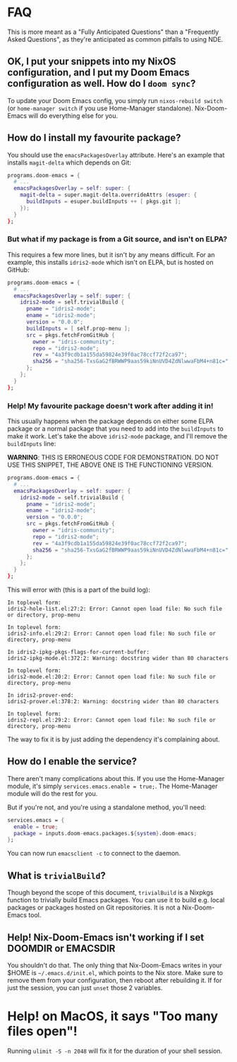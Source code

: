 # FAQ
This is more meant as a "Fully Anticipated Questions" than a "Frequently Asked Questions", as they're anticipated as common pitfalls to using NDE.

## OK, I put your snippets into my NixOS configuration, and I put my Doom Emacs configuration as well. How do I `doom sync`?

To update your Doom Emacs config, you simply run `nixos-rebuild switch` (or `home-manager switch` if you use Home-Manager standalone). Nix-Doom-Emacs will do everything else for you.

## How do I install my favourite package?

You should use the `emacsPackagesOverlay` attribute. Here's an example that installs `magit-delta` which depends on Git:

```nix
programs.doom-emacs = {
  # ...
  emacsPackagesOverlay = self: super: {
    magit-delta = super.magit-delta.overrideAttrs (esuper: {
      buildInputs = esuper.buildInputs ++ [ pkgs.git ];
    });
  }
};
```

### But what if my package is from a Git source, and isn't on ELPA?

This requires a few more lines, but it isn't by any means difficult. For an example, this installs `idris2-mode` which isn't on ELPA, but is hosted on GitHub:

```nix
programs.doom-emacs = {
  # ...
  emacsPackagesOverlay = self: super: {
    idris2-mode = self.trivialBuild {
      pname = "idris2-mode";
      ename = "idris2-mode";
      version = "0.0.0";
      buildInputs = [ self.prop-menu ];
      src = pkgs.fetchFromGitHub {
        owner = "idris-community";
        repo = "idris2-mode";
        rev = "4a3f9cdb1a155da59824e39f0ac78ccf72f2ca97";
        sha256 = "sha256-TxsGaG2fBRWWP9aas59kiNnUVD4ZdNlwwaFbM4+n81c=";
      };
    };
  }
};
```

### Help! My favourite package doesn't work after adding it in!

This usually happens when the package depends on either some ELPA package or a normal package that you need to add into the `buildInputs` to make it work. 
Let's take the above `idris2-mode` package, and I'll remove the `buildInputs` line:

**WARNING**: THIS IS ERRONEOUS CODE FOR DEMONSTRATION. DO NOT USE THIS SNIPPET, THE ABOVE ONE IS THE FUNCTIONING VERSION.
```nix
programs.doom-emacs = {
  # ...
  emacsPackagesOverlay = self: super: {
    idris2-mode = self.trivialBuild {
      pname = "idris2-mode";
      ename = "idris2-mode";
      version = "0.0.0";
      src = pkgs.fetchFromGitHub {
        owner = "idris-community";
        repo = "idris2-mode";
        rev = "4a3f9cdb1a155da59824e39f0ac78ccf72f2ca97";
        sha256 = "sha256-TxsGaG2fBRWWP9aas59kiNnUVD4ZdNlwwaFbM4+n81c=";
      };
    };
  }
};
```

This will error with (this is a part of the build log):

```
In toplevel form:
idris2-hole-list.el:27:2: Error: Cannot open load file: No such file or directory, prop-menu

In toplevel form:
idris2-info.el:29:2: Error: Cannot open load file: No such file or directory, prop-menu

In idris2-ipkg-pkgs-flags-for-current-buffer:
idris2-ipkg-mode.el:372:2: Warning: docstring wider than 80 characters

In toplevel form:
idris2-mode.el:20:2: Error: Cannot open load file: No such file or directory, prop-menu

In idris2-prover-end:
idris2-prover.el:378:2: Warning: docstring wider than 80 characters

In toplevel form:
idris2-repl.el:29:2: Error: Cannot open load file: No such file or directory, prop-menu
```

The way to fix it is by just adding the dependency it's complaining about.

## How do I enable the service?

There aren't many complications about this. If you use the Home-Manager module, it's simply `services.emacs.enable = true;`. The Home-Manager module will do the rest for you.

But if you're not, and you're using a standalone method, you'll need:

```nix
services.emacs = {
  enable = true;
  package = inputs.doom-emacs.packages.${system}.doom-emacs;
};
```

You can now run `emacsclient -c` to connect to the daemon.

## What is `trivialBuild`?

Though beyond the scope of this document, `trivialBuild` is a Nixpkgs function to trivially build Emacs packages. You can use it to build e.g. local packages or packages hosted on Git repositories. It is not a Nix-Doom-Emacs tool.

## Help! Nix-Doom-Emacs isn't working if I set DOOMDIR or EMACSDIR

You shouldn't do that. The only thing that Nix-Doom-Emacs writes in your $HOME is `~/.emacs.d/init.el`, which points to the Nix store. Make sure to remove them from your configuration, then reboot after rebuilding it. If for just the session, you can just `unset` those 2 variables.

# Help! on MacOS, it says "Too many files open"!

Running `ulimit -S -n 2048` will fix it for the duration of your shell session.

